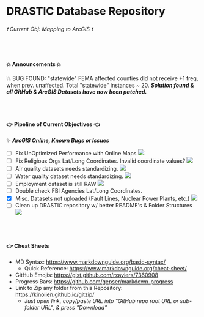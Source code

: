 # DRASTIC Database Repository

###### :exclamation: Current Obj: Mapping to ArcGIS :exclamation:


</br>


#### :boom: Announcements :boom:
💥 BUG FOUND: "statewide" FEMA affected counties did not receive +1 freq, when prev. unaffected. Total "statewide" instances ~ 20. ***Solution found & all GitHub & ArcGIS Datasets have now been patched.***

<br></br>


#### 👉 Pipeline of Current Objectives 👈
✨ ***ArcGIS Online, Known Bugs or Issues***
- [ ] Fix UnOptimized Performance with Online Maps  ![](https://geps.dev/progress/40)
- [ ] Fix Religious Orgs Lat/Long Coordinates. Invalid coordinate values?  ![](https://geps.dev/progress/00)
- [ ] Air quality datasets needs standardizing.  ![](https://geps.dev/progress/00)
- [ ] Water quality dataset needs standardizing.  ![](https://geps.dev/progress/00)
- [ ] Employment dataset is still RAW  ![](https://geps.dev/progress/00)
- [ ] Double check FBI Agencies Lat/Long Coordinates.
- [X] Misc. Datasets not uploaded (Fault Lines, Nuclear Power Plants, etc.)  ![](https://geps.dev/progress/100)
- [ ] Clean up DRASTIC repository w/ better README's & Folder Structures  ![](https://geps.dev/progress/40)

<br></br>


#### :point_right: Cheat Sheets
- MD Syntax: <https://www.markdownguide.org/basic-syntax/>
  - Quick Reference: <https://www.markdownguide.org/cheat-sheet/>
- GitHub Emojis: <https://gist.github.com/rxaviers/7360908>
- Progress Bars: <https://github.com/gepser/markdown-progress>
- Link to Zip any folder from this Repository: <https://kinolien.github.io/gitzip/>
    * *Just open link, copy/paste URL into "GitHub repo root URL or sub-folder URL", & press "Download"*
